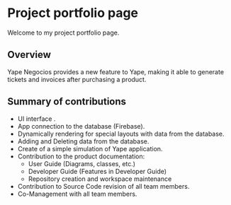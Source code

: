 # Project portfolio page
Welcome to my project portfolio page.

## Overview

Yape Negocios provides a new feature to Yape, making it able to generate tickets and invoices after purchasing a product.

## Summary of contributions

* UI interface .
* App connection to the database (Firebase).
* Dynamically rendering for special layouts with data from the database.
* Adding and Deleting data from the database.
* Create of a simple simulation of Yape application.
* Contribution to the product documentation:
  * User Guide (Diagrams, classes, etc.)
  * Developer Guide (Features in Developer Guide)
  * Repository creation and workspace maintenance
* Contribution to Source Code revision of all team members.
* Co-Management with all team members.
